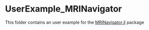 # UserExample_MRINavigator
This folder contains an user example for the [MRINavigator.jl](https://github.com/NordicMRspine/MRINavigator.jl) package
